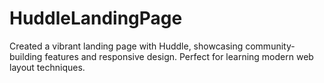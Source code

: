 # HuddleLandingPage
Created a vibrant landing page with Huddle, showcasing community-building features and responsive design. Perfect for learning modern web layout techniques.
